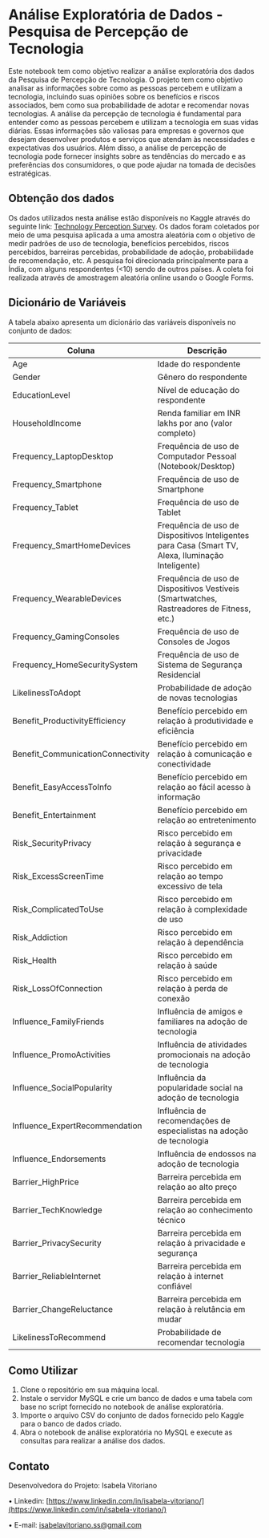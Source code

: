 # Análise Exploratória de Dados - Pesquisa de Percepção de Tecnologia

Este notebook tem como objetivo realizar a análise exploratória dos dados da Pesquisa de Percepção de Tecnologia. O projeto tem como objetivo analisar as informações sobre como as pessoas percebem e utilizam a tecnologia, incluindo suas opiniões sobre os benefícios e riscos associados, bem como sua probabilidade de adotar e recomendar novas tecnologias. A análise da percepção de tecnologia é fundamental para entender como as pessoas percebem e utilizam a tecnologia em suas vidas diárias. Essas informações são valiosas para empresas e governos que desejam desenvolver produtos e serviços que atendam às necessidades e expectativas dos usuários. Além disso, a análise de percepção de tecnologia pode fornecer insights sobre as tendências do mercado e as preferências dos consumidores, o que pode ajudar na tomada de decisões estratégicas.

## Obtenção dos dados

Os dados utilizados nesta análise estão disponíveis no Kaggle através do seguinte link: [Technology Perception Survey](https://www.kaggle.com/datasets/mrcalvinwhite/technology-perception-survey). Os dados foram coletados por meio de uma pesquisa aplicada a uma amostra aleatória com o objetivo de medir padrões de uso de tecnologia, benefícios percebidos, riscos percebidos, barreiras percebidas, probabilidade de adoção, probabilidade de recomendação, etc. A pesquisa foi direcionada principalmente para a Índia, com alguns respondentes (<10) sendo de outros países. A coleta foi realizada através de amostragem aleatória online usando o Google Forms.

## Dicionário de Variáveis

A tabela abaixo apresenta um dicionário das variáveis disponíveis no conjunto de dados:

| Coluna                              | Descrição                                         |
|-------------------------------------|---------------------------------------------------|
| Age                                 | Idade do respondente                              |
| Gender                              | Gênero do respondente                             |
| EducationLevel                      | Nível de educação do respondente                  |
| HouseholdIncome                     | Renda familiar em INR lakhs por ano (valor completo) |
| Frequency_LaptopDesktop             | Frequência de uso de Computador Pessoal (Notebook/Desktop) |
| Frequency_Smartphone                | Frequência de uso de Smartphone                   |
| Frequency_Tablet                    | Frequência de uso de Tablet                       |
| Frequency_SmartHomeDevices          | Frequência de uso de Dispositivos Inteligentes para Casa (Smart TV, Alexa, Iluminação Inteligente) |
| Frequency_WearableDevices           | Frequência de uso de Dispositivos Vestíveis (Smartwatches, Rastreadores de Fitness, etc.) |
| Frequency_GamingConsoles            | Frequência de uso de Consoles de Jogos            |
| Frequency_HomeSecuritySystem        | Frequência de uso de Sistema de Segurança Residencial |
| LikelinessToAdopt                   | Probabilidade de adoção de novas tecnologias      |
| Benefit_ProductivityEfficiency      | Benefício percebido em relação à produtividade e eficiência |
| Benefit_CommunicationConnectivity   | Benefício percebido em relação à comunicação e conectividade |
| Benefit_EasyAccessToInfo            | Benefício percebido em relação ao fácil acesso à informação |
| Benefit_Entertainment               | Benefício percebido em relação ao entretenimento   |
| Risk_SecurityPrivacy                | Risco percebido em relação à segurança e privacidade |
| Risk_ExcessScreenTime               | Risco percebido em relação ao tempo excessivo de tela |
| Risk_ComplicatedToUse               | Risco percebido em relação à complexidade de uso    |
| Risk_Addiction                      | Risco percebido em relação à dependência           |
| Risk_Health                         | Risco percebido em relação à saúde                 |
| Risk_LossOfConnection               | Risco percebido em relação à perda de conexão      |
| Influence_FamilyFriends             | Influência de amigos e familiares na adoção de tecnologia |
| Influence_PromoActivities           | Influência de atividades promocionais na adoção de tecnologia |
| Influence_SocialPopularity          | Influência da popularidade social na adoção de tecnologia |
| Influence_ExpertRecommendation      | Influência de recomendações de especialistas na adoção de tecnologia |
| Influence_Endorsements              | Influência de endossos na adoção de tecnologia      |
| Barrier_HighPrice                   | Barreira percebida em relação ao alto preço         |
| Barrier_TechKnowledge               | Barreira percebida em relação ao conhecimento técnico |
| Barrier_PrivacySecurity             | Barreira percebida em relação à privacidade e segurança |
| Barrier_ReliableInternet            | Barreira percebida em relação à internet confiável   |
| Barrier_ChangeReluctance            | Barreira percebida em relação à relutância em mudar  |
| LikelinessToRecommend               | Probabilidade de recomendar tecnologia             |

## Como Utilizar

1. Clone o repositório em sua máquina local.
2. Instale o servidor MySQL e crie um banco de dados e uma tabela com base no script fornecido no notebook de análise exploratória.
3. Importe o arquivo CSV do conjunto de dados fornecido pelo Kaggle para o banco de dados criado.
4. Abra o notebook de análise exploratória no MySQL e execute as consultas para realizar a análise dos dados.

## Contato

Desenvolvedora do Projeto: Isabela Vitoriano

• Linkedin: [https://www.linkedin.com/in/isabela-vitoriano/](https://www.linkedin.com/in/isabela-vitoriano/)

• E-mail: [isabelavitoriano.ss@gmail.com](isabelavitoriano.ss@gmail.com)
